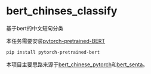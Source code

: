 # bert_chinses_classify

基于bert的中文短句分类

本任务需要安装[pytorch-pretrained-BERT](https://github.com/huggingface/pytorch-pretrained-BERT)

```bash
pip install pytorch-pretrained-bert
```

本项目主要思路来源于[bert_chinese_pytorch](https://github.com/real-brilliant/bert_chinese_pytorch)和[bert_senta](https://github.com/liuyijiang1994/bert_senta)。
